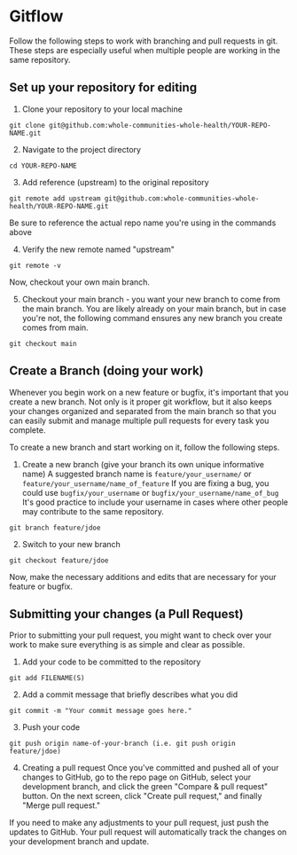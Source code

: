 # Gitflow

Follow the following steps to work with branching and pull requests in git. These steps are especially useful when multiple people are working in the same repository.

## Set up your repository for editing

1. Clone your repository to your local machine
```
git clone git@github.com:whole-communities-whole-health/YOUR-REPO-NAME.git
```

2. Navigate to the project directory
```
cd YOUR-REPO-NAME
```

3. Add reference (upstream) to the original repository
```
git remote add upstream git@github.com:whole-communities-whole-health/YOUR-REPO-NAME.git
```
Be sure to reference the actual repo name you're using in the commands above

4. Verify the new remote named "upstream"
```
git remote -v
```
Now, checkout your own main branch.

5. Checkout your main branch - you want your new branch to come from the main branch. You are likely already on your main branch, but in case you're not, the following command ensures any new branch you create comes from main.
```
git checkout main
```

## Create a Branch (doing your work)
Whenever you begin work on a new feature or bugfix, it's important that you create a new branch. Not only is it proper git workflow, but it also keeps your changes organized and separated from the main branch so that you can easily submit and manage multiple pull requests for every task you complete.

To create a new branch and start working on it, follow the following steps.

1. Create a new branch (give your branch its own unique informative name)
A suggested branch name is `feature/your_username/` or `feature/your_username/name_of_feature`
If you are fixing a bug, you could use `bugfix/your_username` or `bugfix/your_username/name_of_bug`
It's good practice to include your username in cases where other people may contribute to the same repository.
```
git branch feature/jdoe
```

2. Switch to your new branch
```
git checkout feature/jdoe
```

Now, make the necessary additions and edits that are necessary for your feature or bugfix.

## Submitting your changes (a Pull Request)
Prior to submitting your pull request, you might want to check over your work to make sure everything is as simple and clear as possible. 

1. Add your code to be committed to the repository
```
git add FILENAME(S)
```

2. Add a commit message that briefly describes what you did
```
git commit -m "Your commit message goes here."
```

3. Push your code
```
git push origin name-of-your-branch (i.e. git push origin feature/jdoe)
```

4. Creating a pull request
Once you've committed and pushed all of your changes to GitHub, go to the repo page on GitHub, select your development branch, and click the green "Compare & pull request" button. On the next screen, click "Create pull request," and finally "Merge pull request."

 If you need to make any adjustments to your pull request, just push the updates to GitHub. Your pull request will automatically track the changes on your development branch and update.
